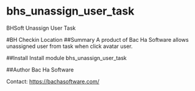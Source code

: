 # bhs_unassign_user_task
BHSoft Unassign User Task

#BH Checkin Location ##Summary A product of Bac Ha Software allows unassigned user from task when click avatar user.

##Install Install module bhs_unassign_user_task

##Author Bac Ha Software

Contact: https://bachasoftware.com/
